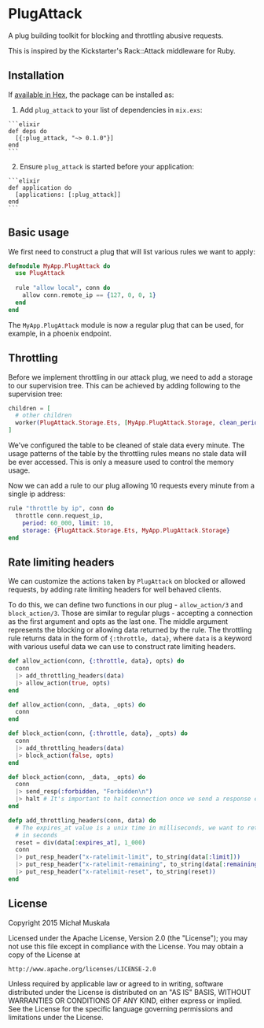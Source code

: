 # PlugAttack

A plug building toolkit for blocking and throttling abusive requests.

This is inspired by the Kickstarter's Rack::Attack middleware for Ruby.

## Installation

If [available in Hex](https://hex.pm/docs/publish), the package can be installed as:

  1. Add `plug_attack` to your list of dependencies in `mix.exs`:

    ```elixir
    def deps do
      [{:plug_attack, "~> 0.1.0"}]
    end
    ```

  2. Ensure `plug_attack` is started before your application:

    ```elixir
    def application do
      [applications: [:plug_attack]]
    end
    ```

## Basic usage

We first need to construct a plug that will list various rules we want to apply:

```elixir
defmodule MyApp.PlugAttack do
  use PlugAttack
  
  rule "allow local", conn do
    allow conn.remote_ip == {127, 0, 0, 1}
  end
end
```

The `MyApp.PlugAttack` module is now a regular plug that can be used, for
example, in a phoenix endpoint.

## Throttling

Before we implement throttling in our attack plug, we need to add a storage to
our supervision tree. This can be achieved by adding following to the
supervision tree:

```elixir
children = [
  # other children
  worker(PlugAttack.Storage.Ets, [MyApp.PlugAttack.Storage, clean_period: 60_000])
]
```

We've configured the table to be cleaned of stale data every minute. The
usage patterns of the table by the throttling rules means no stale data will be
ever accessed. This is only a measure used to control the memory usage.

Now we can add a rule to our plug allowing 10 requests every minute from a single
ip address:

```elixir
rule "throttle by ip", conn do
  throttle conn.request_ip,
    period: 60_000, limit: 10,
    storage: {PlugAttack.Storage.Ets, MyApp.PlugAttack.Storage}
end
```

## Rate limiting headers

We can customize the actions taken by `PlugAttack` on blocked or allowed
requests, by adding rate limiting headers for well behaved clients.

To do this, we can define two functions in our plug - `allow_action/3` and
`block_action/3`. Those are similar to regular plugs - accepting a connection
as the first argument and opts as the last one. The middle argument represents
the blocking or allowing data returned by the rule. The throttling rule returns
data in the form of `{:throttle, data}`, where `data` is a keyword with various
useful data we can use to construct rate limiting headers.

```elixir
def allow_action(conn, {:throttle, data}, opts) do
  conn
  |> add_throttling_headers(data)
  |> allow_action(true, opts)
end

def allow_action(conn, _data, _opts) do
  conn
end

def block_action(conn, {:throttle, data}, _opts) do
  conn
  |> add_throttling_headers(data)
  |> block_action(false, opts)
end

def block_action(conn, _data, _opts) do
  conn
  |> send_resp(:forbidden, "Forbidden\n")
  |> halt # It's important to halt connection once we send a response early
end

defp add_throttling_headers(conn, data) do
  # The expires_at value is a unix time in milliseconds, we want to return one
  # in seconds
  reset = div(data[:expires_at], 1_000)
  conn
  |> put_resp_header("x-ratelimit-limit", to_string(data[:limit]))
  |> put_resp_header("x-ratelimit-remaining", to_string(data[:remaining]))
  |> put_resp_header("x-ratelimit-reset", to_string(reset))
end
```

## License

Copyright 2015 Michał Muskała

Licensed under the Apache License, Version 2.0 (the "License");
you may not use this file except in compliance with the License.
You may obtain a copy of the License at

    http://www.apache.org/licenses/LICENSE-2.0

Unless required by applicable law or agreed to in writing, software
distributed under the License is distributed on an "AS IS" BASIS,
WITHOUT WARRANTIES OR CONDITIONS OF ANY KIND, either express or implied.
See the License for the specific language governing permissions and
limitations under the License.
